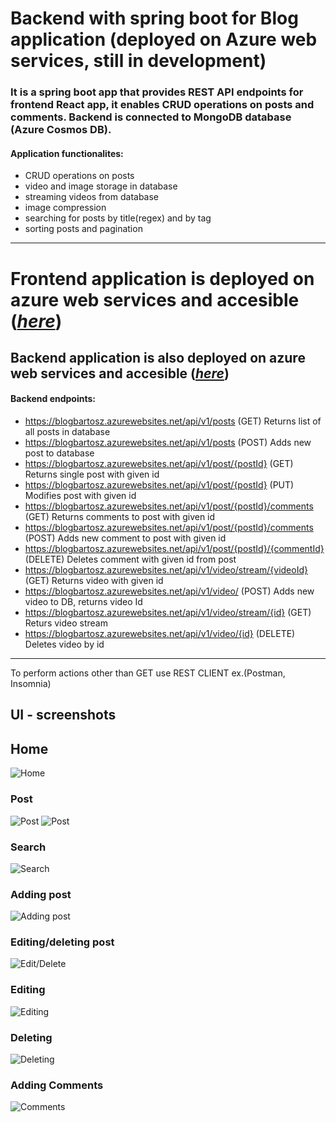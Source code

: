 # Backend with spring boot for Blog application (deployed on Azure web services, still in development)

### It is a spring boot app that provides REST API endpoints for frontend React app, it enables CRUD operations on posts and comments. Backend is connected to MongoDB database (Azure Cosmos DB).

#### Application functionalites:
- CRUD operations on posts
- video and image storage in database
- streaming videos from database 
- image compression
- searching for posts by title(regex) and by tag
- sorting posts and pagination

***
# Frontend application is deployed on azure web services and accesible (_[here](https://bartosztanski.azurewebsites.net "bartosztanski.azurewebsites.net")_)
## Backend application is also deployed on azure web services and accesible (_[here](https://blogbartosz.azurewebsites.net/api/v1/posts "blogbartosz.azurewebsites.net")_)
#### Backend endpoints:
- https://blogbartosz.azurewebsites.net/api/v1/posts (GET) Returns list of all posts in database
- https://blogbartosz.azurewebsites.net/api/v1/posts (POST) Adds new post to database
- https://blogbartosz.azurewebsites.net/api/v1/post/{postId} (GET) Returns single post with given id
- https://blogbartosz.azurewebsites.net/api/v1/post/{postId} (PUT) Modifies post with given id
- https://blogbartosz.azurewebsites.net/api/v1/post/{postId}/comments (GET) Returns comments to post with given id
- https://blogbartosz.azurewebsites.net/api/v1/post/{postId}/comments (POST) Adds new comment to post with given id
- https://blogbartosz.azurewebsites.net/api/v1/post/{postId}/{commentId} (DELETE) Deletes comment with given id from post
- https://blogbartosz.azurewebsites.net/api/v1/video/stream/{videoId} (GET) Returns video with given id
- https://blogbartosz.azurewebsites.net/api/v1/video/ (POST) Adds new video to DB, returns video Id
- https://blogbartosz.azurewebsites.net/api/v1/video/stream/{id} (GET) Returs video stream
- https://blogbartosz.azurewebsites.net/api/v1/video/{id} (DELETE) Deletes video by id 
***

To perform actions other than GET use REST CLIENT ex.(Postman, Insomnia)

## UI - screenshots

## Home

![Home](screenshots/mainpage.png)

### Post

![Post](screenshots/posts1.png)
![Post](screenshots/post2.png)

### Search

![Search](screenshots/search.png)

### Adding post

![Adding post](screenshots/addingPost.png)

### Editing/deleting post

![Edit/Delete](screenshots/Editing-deleting.png)

### Editing

![Editing](screenshots/Editing.png)

### Deleting

![Deleting](screenshots/Deleting.png)


### Adding Comments

![Comments](screenshots/comment.png)
